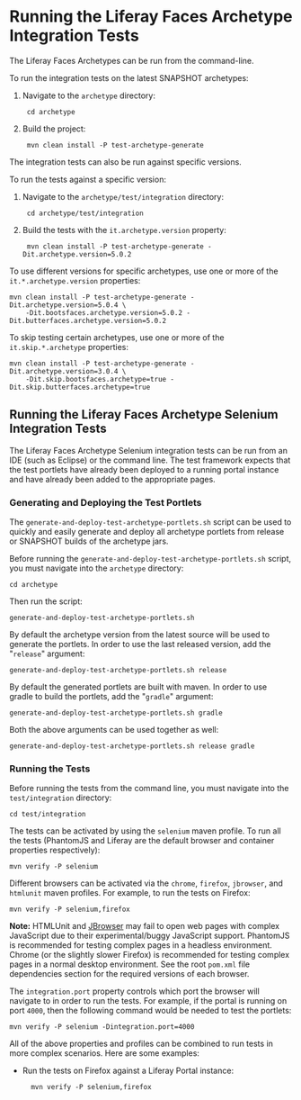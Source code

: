 # Running the Liferay Faces Archetype Integration Tests

The Liferay Faces Archetypes can be run from the command-line.

To run the integration tests on the latest SNAPSHOT archetypes:

1. Navigate to the `archetype` directory:

		cd archetype

2. Build the project:

		mvn clean install -P test-archetype-generate

The integration tests can also be run against specific versions.

To run the tests against a specific version:

1. Navigate to the `archetype/test/integration` directory:

		cd archetype/test/integration

2. Build the tests with the `it.archetype.version` property:

		mvn clean install -P test-archetype-generate -Dit.archetype.version=5.0.2

To use different versions for specific archetypes, use one or more of the `it.*.archetype.version` properties:

	mvn clean install -P test-archetype-generate -Dit.archetype.version=5.0.4 \
		-Dit.bootsfaces.archetype.version=5.0.2 -Dit.butterfaces.archetype.version=5.0.2

To skip testing certain archetypes, use one or more of the `it.skip.*.archetype` properties:

	mvn clean install -P test-archetype-generate -Dit.archetype.version=3.0.4 \
		-Dit.skip.bootsfaces.archetype=true -Dit.skip.butterfaces.archetype=true

## Running the Liferay Faces Archetype Selenium Integration Tests

The Liferay Faces Archetype Selenium integration tests can be run from an IDE (such as Eclipse) or the command line. The
test framework expects that the test portlets have already been deployed to a running portal instance and have already
been added to the appropriate pages.

### Generating and Deploying the Test Portlets

The `generate-and-deploy-test-archetype-portlets.sh` script can be used to quickly and easily generate and deploy all
archetype portlets from release or SNAPSHOT builds of the archetype jars.

Before running the `generate-and-deploy-test-archetype-portlets.sh` script, you must navigate into the `archetype`
directory:

	cd archetype

Then run the script:

	generate-and-deploy-test-archetype-portlets.sh

By default the archetype version from the latest source will be used to generate the portlets. In order to use the
last released version, add the "`release`" argument:

	generate-and-deploy-test-archetype-portlets.sh release

By default the generated portlets are built with maven. In order to use gradle to build the portlets, add the "`gradle`"
argument:

	generate-and-deploy-test-archetype-portlets.sh gradle

Both the above arguments can be used together as well:

	generate-and-deploy-test-archetype-portlets.sh release gradle

### Running the Tests

Before running the tests from the command line, you must navigate into the `test/integration` directory:

	cd test/integration

The tests can be activated by using the `selenium` maven profile. To run all the tests (PhantomJS and Liferay are the
default browser and container properties respectively):

	mvn verify -P selenium

Different browsers can be activated via the `chrome`, `firefox`, `jbrowser`, and `htmlunit` maven profiles. For example,
to run the tests on Firefox:

	mvn verify -P selenium,firefox

**Note:** HTMLUnit and [JBrowser](https://github.com/MachinePublishers/jBrowserDriver) may fail to open web pages with
complex JavaScript due to their experimental/buggy JavaScript support. PhantomJS is recommended for testing complex
pages in a headless environment. Chrome (or the slightly slower Firefox) is recommended for testing complex pages in a
normal desktop environment. See the root `pom.xml` file dependencies section for the required versions of each browser.

The `integration.port` property controls which port the browser will navigate to in order to run the tests. For example,
if the portal is running on port `4000`, then the following command would be needed to test the portlets:

    mvn verify -P selenium -Dintegration.port=4000

All of the above properties and profiles can be combined to run tests in more complex scenarios. Here are some examples:

- Run the tests on Firefox against a Liferay Portal instance:

		mvn verify -P selenium,firefox
